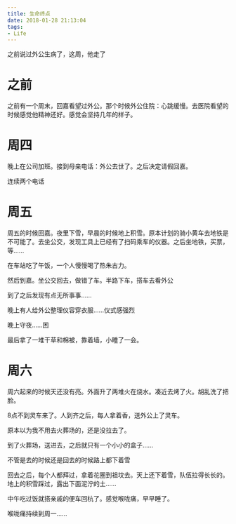 ```yaml
---
title: 生命终点
date: 2018-01-28 21:13:04
tags:
- Life
---
```

之前说过外公生病了，这周，他走了
<!--more-->
# 之前
之前有一个周末，回嘉看望过外公。那个时候外公住院：心跳缓慢。去医院看望的时候感觉他精神还好。感觉会坚持几年的样子。

# 周四
晚上在公司加班。接到母亲电话：外公去世了。之后决定请假回嘉。

连续两个电话

# 周五
周五的时候回嘉。夜里下雪，早晨的时候地上积雪。原本计划的骑小黄车去地铁是不可能了。去坐公交，发现工具上已经有了扫码乘车的仪器。之后坐地铁，买票，等……

在车站吃了午饭，一个人慢慢喝了热朱古力。

然后到嘉。坐公交回去，做错了车。半路下车，搭车去看外公

到了之后发现有点无所事事……

晚上有人给外公整理仪容穿衣服……仪式感强烈

晚上守夜……困

最后拿了一堆干草和棉被，靠着墙，小睡了一会。
# 周六
周六起来的时候天还没有亮。外面升了两堆火在烧水。凑近去烤了火。胡乱洗了把脸。

8点不到灵车来了。人到齐之后，每人拿着香，送外公上了灵车。

原本以为我不用去火葬场的，还是没拉去了。

到了火葬场，送进去，之后就只有一个小小的盒子……

不管是去的时候还是回去的时候路上都下着雪

回去之后，每个人都拜过，拿着花圈到祖坟去。天上还下着雪，队伍拉得长长的。地上的积雪踩过，露出下面泥泞的土……

中午吃过饭就搭亲戚的便车回杭了。感觉喉咙痛，早早睡了。

喉咙痛持续到周一……